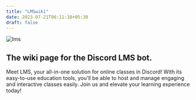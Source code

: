 ```yaml
---
title: "LMSwiki"
date: 2023-07-21T06:11:10+05:30
draft: false
---
```


![lms](https://images-ext-1.discordapp.net/external/u2ChEhHhEZF6h-vu2TLBNCtEOjU3ZsCD1-gYlr8erxg/%3Fsize%3D1024/https/cdn.discordapp.com/avatars/1070318648910164048/070fe9f6c258b56c8083a05a66f76773?width=628&height=628)

## The wiki page for the Discord LMS bot.

Meet LMS, your all-in-one solution for online classes in Discord! With its easy-to-use education tools, you'll be able to host and manage engaging and interactive classes easily. Join us and elevate your learning experience today!
